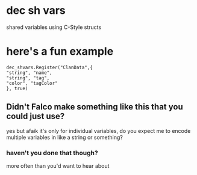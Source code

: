 # dec sh vars
 shared variables using C-Style structs

# here's a fun example
```
dec_shvars.Register("ClanData",{
"string", "name",
"string", "tag",
"color", "tagColor"
}, true)
```

## Didn't Falco make something like this that you could just use?
yes but afaik it's only for individual variables, do you expect me to encode multiple variables in like a string or something?

### haven't you done that though?
more often than you'd want to hear about
